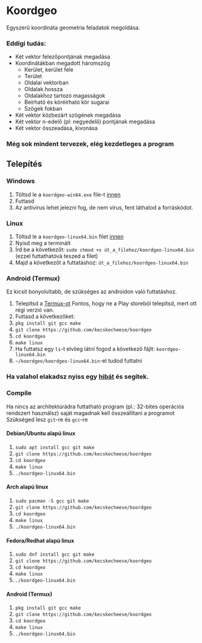 # Koordgeo
Egyszerű koordináta geometria feladatok megoldása.
### Eddigi tudás:
- Két vektor felezőpontjának megadása
- Koordinátákban megadott háromszög
    - Kerület, kerület fele
    - Terület
    - Oldalai vektorban
    - Oldalak hossza
    - Oldalakhoz tartozó magasságok
    - Beírható és köréírható kör sugarai
    - Szögek fokban
- Két vektor közbezárt szögének megadása
- Két vektor n-edelő (pl: negyedelő) pontjának megadása
- Két vektor összeadása, kivonása
### Még sok mindent tervezek, elég kezdetleges a program
## Telepítés
### Windows
1. Töltsd le a `koordgeo-win64.exe` file-t [innen](https://github.com/kecskecheese/koordgeo/releases/tag/v0.2.1)
2. Futtasd
3. Az antivirus lehet jelezni fog, de nem vírus, fent láthatod a forráskódot.
### Linux
1. Töltsd le a `koordgeo-linux64.bin` filet [innen](https://github.com/kecskecheese/koordgeo/releases/tag/v0.2.1)
2. Nyisd meg a terminált
3. Írd be a következőt: `sudo chmod +x út_a_filehoz/koordgeo-linux64.bin` (ezzel futtathatóvá teszed a filet)
4. Majd a következőt a futtatáshoz: `út_a_filehoz/koordgeo-linux64.bin`
### Android (Termux)
Ez kicsit bonyolultabb, de szükséges az androidon való futtatáshoz.
1. Telepítsd a [Termux-ot](https://github.com/termux/termux-app/releases/download/v0.118.0/termux-app_v0.118.0+github-debug_universal.apk) Fontos, hogy ne a Play storeból telepítsd, mert ott régi verzió van.
2. Futtasd a következőket:
3. `pkg install git gcc make`
4. `git clone https://github.com/kecskecheese/koordgeo`
5. `cd koordgeo`
6. `make linux`
7. Ha futtatsz egy `ls`-t elvileg látni fogod a következő fájlt: `koordgeo-linux64.bin`
8. `~/koordgeo/koordgeo-linux64.bin`-el tudod futtatni

### Ha valahol elakadsz nyiss egy [hibát](https://github.com/kecskecheese/koordgeo/issues) és segítek.

### Compile
Ha nincs az architektúrádra futtatható program (pl.: 32-bites operációs rendszert használsz) saját magadnak kell összeállítani a programot
<br>
Szükséged lesz `git`-re és `gcc`-re
#### Debian/Ubuntu alapú linux
1. `sudo apt install gcc git make`<br>
2. `git clone https://github.com/kecskecheese/koordgeo`<br>
3. `cd koordgeo`<br>
4. `make linux`<br>
5. `./koordgeo-linux64.bin`
#### Arch alapú linux
1. `sudo pacman -S gcc git make`
2. `git clone https://github.com/kecskecheese/koordgeo`<br>
3. `cd koordgeo`<br>
4. `make linux`<br>
5. `./koordgeo-linux64.bin`
#### Fedora/Redhat alapú linux
1. `sudo dnf install gcc git make`
2. `git clone https://github.com/kecskecheese/koordgeo`<br>
3. `cd koordgeo`<br>
4. `make linux`<br>
5. `./koordgeo-linux64.bin`
#### Android (Termux)
1. `pkg install git gcc make`
2. `git clone https://github.com/kecskecheese/koordgeo`<br>
3. `cd koordgeo`<br>
4. `make linux`<br>
5. `./koordgeo-linux64.bin`
